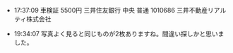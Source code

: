 
- 17:37:09 
	車検証 5500円
	三井住友銀行 中央 普通 1010686 三井不動産リアルティ株式会社
	 
- 19:34:07 写真よく見ると同じものが2枚ありますね。間違い探しかと思いました。 